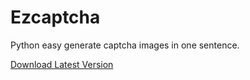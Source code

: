 # Ezcaptcha
Python easy generate captcha images in one sentence.

[Download Latest Version](https://github.com/JiangCX3/Ezcaptcha/releases/latest)
